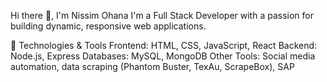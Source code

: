 Hi there 👋, I'm Nissim Ohana
I'm a Full Stack Developer with a passion for building dynamic, responsive web applications.

🔧 Technologies & Tools
Frontend: HTML, CSS, JavaScript, React
Backend: Node.js, Express
Databases: MySQL, MongoDB
Other Tools: Social media automation, data scraping (Phantom Buster, TexAu, ScrapeBox), SAP
